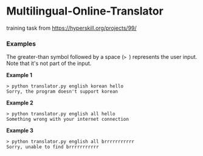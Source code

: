 # Multilingual-Online-Translator
training task from https://hyperskill.org/projects/99/

### Examples

<p>The greater-than symbol followed by a space (<code class="java">&gt; </code>) represents the user input. Note that it's not part of the input.</p>

<p><strong>Example 1</strong></p>

<pre><code class="language-no-highlight">&gt; python translator.py english korean hello
Sorry, the program doesn't support korean</code></pre>

<p><strong>Example 2</strong></p>

<pre><code class="language-no-highlight">&gt; python translator.py english all hello
Something wrong with your internet connection</code></pre>

<p><strong>Example 3</strong></p>

<pre><code class="language-no-highlight">&gt; python translator.py english all brrrrrrrrrrr
Sorry, unable to find brrrrrrrrrrr</code></pre>
